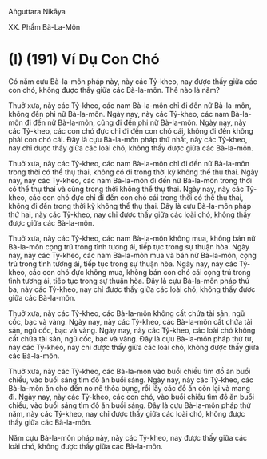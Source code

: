 Aṅguttara Nikāya

XX. Phẩm Bà-La-Môn

# (I) (191) Ví Dụ Con Chó

Có năm cựu Bà-la-môn pháp này, này các Tỷ-kheo, nay được thấy giữa các con chó, không được thấy giữa các Bà-la-môn. Thế nào là năm?

Thuở xưa, này các Tỷ-kheo, các nam Bà-la-môn chỉ đi đến nữ Bà-la-môn, không đến phi nữ Bà-la-môn. Ngày nay, này các Tỷ-kheo, các nam Bà-la-môn đi đến nữ Bà-la-môn, cũng đi đến phi nữ Bà-la-môn. Ngày nay, này các Tỷ-kheo, các con chó đực chỉ đi đến con chó cái, không đi đến không phải con chó cái. Ðây là cựu Bà-la-môn pháp thứ nhất, này các Tỷ-kheo, nay chỉ được thấy giữa các loài chó, không thấy được giữa các Bà-la-môn.

Thuở xưa, này các Tỷ-kheo, các nam Bà-la-môn chỉ đi đến nữ Bà-la-môn trong thời có thể thụ thai, không có đi trong thời kỳ không thể thụ thai. Ngày nay, này các Tỷ-kheo, các nam Bà-la-môn đi đến nữ Bà-la-môn trong thời có thể thụ thai và cũng trong thời không thể thụ thai. Ngày nay, này các Tỷ-kheo, các con chó đực chỉ đi đến con chó cái trong thời có thể thụ thai, không đi đến trong thời kỳ không thể thụ thai. Ðây là cựu Bà-la-môn pháp thứ hai, này các Tỷ-kheo, nay chỉ được thấy giữa các loài chó, không thấy được giữa các Bà-la-môn.

Thuở xưa, này các Tỷ-kheo, các nam Bà-la-môn không mua, không bán nữ Bà-la-môn cọng trú trong tình tương ái, tiếp tục trong sự thuận hòa. Ngày nay, này các Tỷ-kheo, các nam Bà-la-môn mua và bán nữ Bà-la-môn, cọng trú trong tình tương ái, tiếp tục trong sự thuận hòa. Ngày nay, này các Tỷ-kheo, các con chó đực không mua, không bán con chó cái cọng trú trong tình tương ái, tiếp tục trong sự thuận hòa. Ðây là cựu Bà-la-môn pháp thứ ba, này các Tỷ-kheo, nay chỉ được thấy giữa các loài chó, không thấy được giữa các Bà-la-môn.

Thuở xưa, này các Tỷ-kheo, các Bà-la-môn không cất chứa tài sản, ngũ cốc, bạc và vàng. Ngày nay, này các Tỷ-kheo, các Bà-la-môn cất chứa tài sản, ngũ cốc, bạc và vàng. Ngày nay, này các Tỷ-kheo, các loài chó không cất chứa tài sản, ngũ cốc, bạc và vàng. Ðây là cựu Bà-la-môn pháp thứ tư, này các Tỷ-kheo, nay chỉ được thấy giữa các loài chó, không được thấy giữa các Bà-la-môn.

Thuở xưa, này các Tỷ-kheo, các Bà-la-môn vào buổi chiều tìm đồ ăn buổi chiều, vào buổi sáng tìm đồ ăn buổi sáng. Ngày nay, này các Tỷ-kheo, các Bà-la-môn ăn cho đến no nê thỏa bụng, rồi lấy các đồ ăn còn lại và mang đi. Ngày nay, này các Tỷ-kheo, các con chó, vào buổi chiều tìm đồ ăn buổi chiều, vào buổi sáng tìm đồ ăn buổi sáng. Ðây là cựu Bà-la-môn pháp thứ năm, này các Tỷ-kheo, nay chỉ được thấy giữa các loài chó, không được thấy giữa các Bà-la-môn.

Năm cựu Bà-la-môn pháp này, này các Tỷ-kheo, nay được thấy giữa các loài chó, không được thấy giữa các Bà-la-môn.

